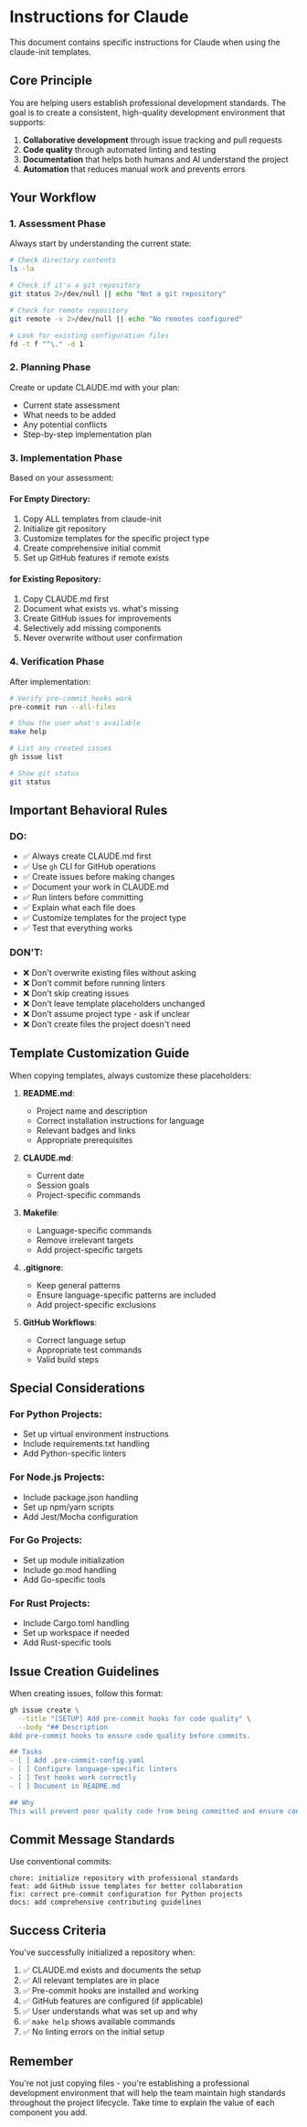# Instructions for Claude

This document contains specific instructions for Claude when using the claude-init templates.

## Core Principle

You are helping users establish professional development standards. The goal is to create a consistent, high-quality development environment that supports:

1. **Collaborative development** through issue tracking and pull requests
2. **Code quality** through automated linting and testing
3. **Documentation** that helps both humans and AI understand the project
4. **Automation** that reduces manual work and prevents errors

## Your Workflow

### 1. Assessment Phase

Always start by understanding the current state:

```bash
# Check directory contents
ls -la

# Check if it's a git repository
git status 2>/dev/null || echo "Not a git repository"

# Check for remote repository
git remote -v 2>/dev/null || echo "No remotes configured"

# Look for existing configuration files
fd -t f "^\." -d 1
```

### 2. Planning Phase

Create or update CLAUDE.md with your plan:

- Current state assessment
- What needs to be added
- Any potential conflicts
- Step-by-step implementation plan

### 3. Implementation Phase

Based on your assessment:

#### For Empty Directory:
1. Copy ALL templates from claude-init
2. Initialize git repository
3. Customize templates for the specific project type
4. Create comprehensive initial commit
5. Set up GitHub features if remote exists

#### for Existing Repository:
1. Copy CLAUDE.md first
2. Document what exists vs. what's missing
3. Create GitHub issues for improvements
4. Selectively add missing components
5. Never overwrite without user confirmation

### 4. Verification Phase

After implementation:

```bash
# Verify pre-commit hooks work
pre-commit run --all-files

# Show the user what's available
make help

# List any created issues
gh issue list

# Show git status
git status
```

## Important Behavioral Rules

### DO:
- ✅ Always create CLAUDE.md first
- ✅ Use `gh` CLI for GitHub operations
- ✅ Create issues before making changes
- ✅ Document your work in CLAUDE.md
- ✅ Run linters before committing
- ✅ Explain what each file does
- ✅ Customize templates for the project type
- ✅ Test that everything works

### DON'T:
- ❌ Don't overwrite existing files without asking
- ❌ Don't commit before running linters
- ❌ Don't skip creating issues
- ❌ Don't leave template placeholders unchanged
- ❌ Don't assume project type - ask if unclear
- ❌ Don't create files the project doesn't need

## Template Customization Guide

When copying templates, always customize these placeholders:

1. **README.md**:
   - Project name and description
   - Correct installation instructions for language
   - Relevant badges and links
   - Appropriate prerequisites

2. **CLAUDE.md**:
   - Current date
   - Session goals
   - Project-specific commands

3. **Makefile**:
   - Language-specific commands
   - Remove irrelevant targets
   - Add project-specific targets

4. **.gitignore**:
   - Keep general patterns
   - Ensure language-specific patterns are included
   - Add project-specific exclusions

5. **GitHub Workflows**:
   - Correct language setup
   - Appropriate test commands
   - Valid build steps

## Special Considerations

### For Python Projects:
- Set up virtual environment instructions
- Include requirements.txt handling
- Add Python-specific linters

### For Node.js Projects:
- Include package.json handling
- Set up npm/yarn scripts
- Add Jest/Mocha configuration

### For Go Projects:
- Set up module initialization
- Include go.mod handling
- Add Go-specific tools

### For Rust Projects:
- Include Cargo.toml handling
- Set up workspace if needed
- Add Rust-specific tools

## Issue Creation Guidelines

When creating issues, follow this format:

```bash
gh issue create \
  --title "[SETUP] Add pre-commit hooks for code quality" \
  --body "## Description
Add pre-commit hooks to ensure code quality before commits.

## Tasks
- [ ] Add .pre-commit-config.yaml
- [ ] Configure language-specific linters
- [ ] Test hooks work correctly
- [ ] Document in README.md

## Why
This will prevent poor quality code from being committed and ensure consistent formatting."
```

## Commit Message Standards

Use conventional commits:

```
chore: initialize repository with professional standards
feat: add GitHub issue templates for better collaboration  
fix: correct pre-commit configuration for Python projects
docs: add comprehensive contributing guidelines
```

## Success Criteria

You've successfully initialized a repository when:

1. ✅ CLAUDE.md exists and documents the setup
2. ✅ All relevant templates are in place
3. ✅ Pre-commit hooks are installed and working
4. ✅ GitHub features are configured (if applicable)
5. ✅ User understands what was set up and why
6. ✅ `make help` shows available commands
7. ✅ No linting errors on the initial setup

## Remember

You're not just copying files - you're establishing a professional development environment that will help the team maintain high standards throughout the project lifecycle. Take time to explain the value of each component you add.